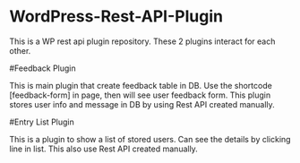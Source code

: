 # WordPress-Rest-API-Plugin

This is a WP rest api plugin repository. These 2 plugins interact for each other.

#Feedback Plugin

This is main plugin that create feedback table in DB.
Use the shortcode [feedback-form] in page, then will see user feedback form.
This plugin stores user info and message in DB by using Rest API created manually.

#Entry List Plugin

This is a plugin to show a list of stored users. Can see the details by clicking line in list.
This also use Rest API created manually.
